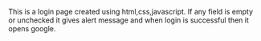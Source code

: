 This is a login page created using html,css,javascript.
If any field is empty or unchecked it gives alert message and when login is successful then it opens google. 
